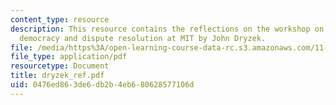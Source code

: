 ```yaml
---
content_type: resource
description: This resource contains the reflections on the workshop on deliberative
  democracy and dispute resolution at MIT by John Dryzek.
file: /media/https%3A/open-learning-course-data-rc.s3.amazonaws.com/11-969-workshop-on-deliberative-democracy-and-dispute-resolution-summer-2005/0476ed863de6db2b4eb680628577106d_dryzek_ref.pdf
file_type: application/pdf
resourcetype: Document
title: dryzek_ref.pdf
uid: 0476ed86-3de6-db2b-4eb6-80628577106d
---
```

